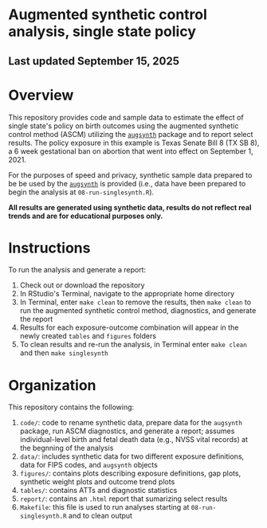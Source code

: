 # Augmented synthetic control analysis, single state policy

## Last updated September 15, 2025

# Overview

This repository provides code and sample data to estimate the effect of single state's policy on birth outcomes using the augmented synthetic control method (ASCM) utilizing the [`augsynth`](https://github.com/ebenmichael/augsynth) package and to report select results. The policy exposure in this example is Texas Senate Bill 8 (TX SB 8), a 6 week gestational ban on abortion that went into effect on September 1, 2021. 

For the purposes of speed and privacy, synthetic sample data prepared to be be used by the [`augsynth`](https://github.com/ebenmichael/augsynth) is provided (i.e., data have been prepared to begin the analysis at `08-run-singlesynth.R`). 

**All results are generated using synthetic data, results do not reflect real trends and are for educational purposes only.**

# Instructions

To run the analysis and generate a report:

1.  Check out or download the repository
2.  In RStudio's Terminal, navigate to the appropriate home directory
3.  In Terminal, enter `make clean` to remove the results, then `make clean` to run the augmented synthetic control method, diagnostics, and generate the report
4.  Results for each exposure-outcome combination will appear in the newly created `tables` and `figures` folders
5.  To clean results and re-run the analysis, in Terminal enter `make clean` and then `make singlesynth`

# Organization

This repository contains the following:

1.  `code/`: code to rename synthetic data, prepare data for the `augsynth` package, run ASCM diagnostics, and generate a report; assumes individual-level birth and fetal death data (e.g., NVSS vital records) at the begnning of the analysis
2.  `data/`: includes synthetic data for two different exposure definitions, data for FIPS codes, and `augsynth` objects 
3.  `figures/`: contains plots describing exposure definitions, gap plots, synthetic weight plots and outcome trend plots
4.  `tables/`: contains ATTs and diagnostic statistics
5.  `report/`: contains an `.html` report that sumarizing select results 
4.  `Makefile`: this file is used to run analyses starting at `08-run-singlesynth.R` and to clean output